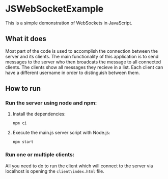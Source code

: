 # JSWebSocketExample

This is a simple demonstration of WebSockets in JavaScript.

## What it does
Most part of the code is used to accomplish the connection between the server and its clients. The main functionality of this application is to send messages to the server who then broadcats the message to all connected clients. The clients show all messages they recieve in a list. Each client can have a different username in order to distinguish between them.

## How to run
### Run the server using node and npm:
1. Install the dependencies:
    ```
    npm ci
    ```
2. Execute the main.js server script with Node.js:
    ```
    npm start
    ```
### Run one or multiple clients:
All you need to do to run the client which will connect to the server via localhost is opening the `client\index.html` file.
